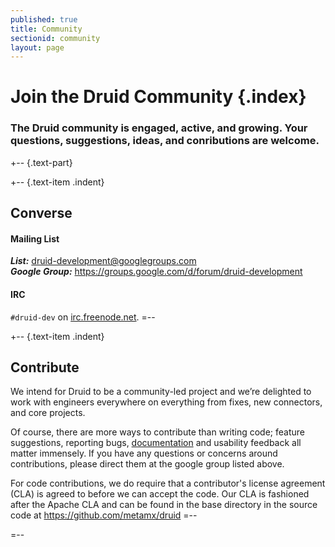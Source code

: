 ```yaml
---
published: true
title: Community
sectionid: community
layout: page
---
```


# Join the Druid Community {.index}

### The Druid community is engaged, active, and growing. Your questions, suggestions, ideas, and conributions are welcome.

+-- {.text-part}

+-- {.text-item .indent}
## Converse
#### Mailing List
***List:*** druid-development@googlegroups.com  
***Google Group:*** <https://groups.google.com/d/forum/druid-development>   

#### IRC
`#druid-dev` on [irc.freenode.net](irc.freenode.net).
=--

+-- {.text-item .indent}
## Contribute

We intend for Druid to be a community-led project and we’re delighted to work with engineers everywhere on everything from fixes, new connectors, and core projects.

Of course, there are more ways to contribute than writing code; feature suggestions, reporting bugs, [documentation](documentation.html) and usability feedback all matter immensely. If you have any questions or concerns around contributions, please direct them at the google group listed above.

For code contributions, we do require that a contributor's license agreement (CLA) is agreed to before we can accept the code.  Our CLA is fashioned after the Apache CLA and can be found in the base directory in the source code at https://github.com/metamx/druid
=--

=--
